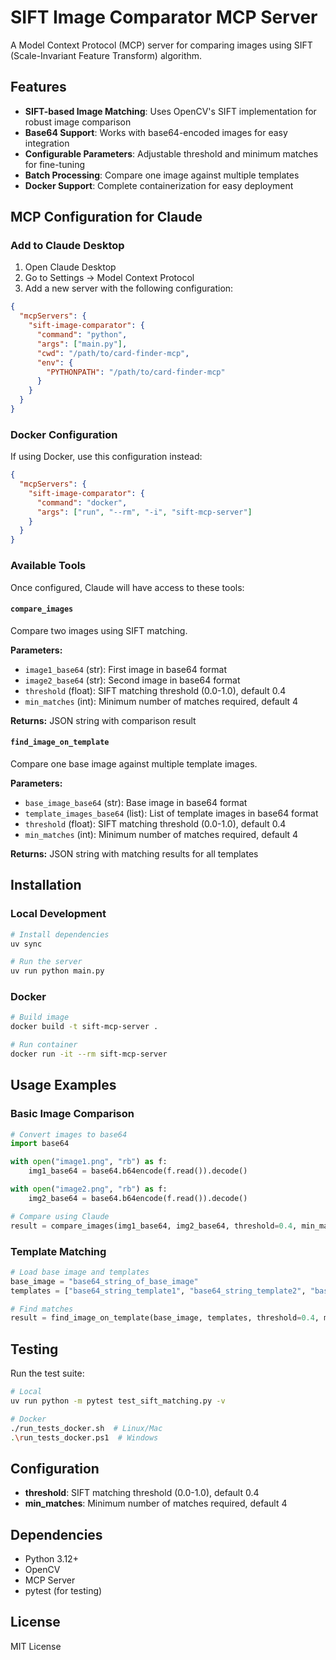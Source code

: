# SIFT Image Comparator MCP Server

A Model Context Protocol (MCP) server for comparing images using SIFT (Scale-Invariant Feature Transform) algorithm.

## Features

- **SIFT-based Image Matching**: Uses OpenCV's SIFT implementation for robust image comparison
- **Base64 Support**: Works with base64-encoded images for easy integration
- **Configurable Parameters**: Adjustable threshold and minimum matches for fine-tuning
- **Batch Processing**: Compare one image against multiple templates
- **Docker Support**: Complete containerization for easy deployment

## MCP Configuration for Claude

### Add to Claude Desktop

1. Open Claude Desktop
2. Go to Settings → Model Context Protocol
3. Add a new server with the following configuration:

```json
{
  "mcpServers": {
    "sift-image-comparator": {
      "command": "python",
      "args": ["main.py"],
      "cwd": "/path/to/card-finder-mcp",
      "env": {
        "PYTHONPATH": "/path/to/card-finder-mcp"
      }
    }
  }
}
```

### Docker Configuration

If using Docker, use this configuration instead:

```json
{
  "mcpServers": {
    "sift-image-comparator": {
      "command": "docker",
      "args": ["run", "--rm", "-i", "sift-mcp-server"]
    }
  }
}
```

### Available Tools

Once configured, Claude will have access to these tools:

#### `compare_images`
Compare two images using SIFT matching.

**Parameters:**
- `image1_base64` (str): First image in base64 format
- `image2_base64` (str): Second image in base64 format
- `threshold` (float): SIFT matching threshold (0.0-1.0), default 0.4
- `min_matches` (int): Minimum number of matches required, default 4

**Returns:** JSON string with comparison result

#### `find_image_on_template`
Compare one base image against multiple template images.

**Parameters:**
- `base_image_base64` (str): Base image in base64 format
- `template_images_base64` (list): List of template images in base64 format
- `threshold` (float): SIFT matching threshold (0.0-1.0), default 0.4
- `min_matches` (int): Minimum number of matches required, default 4

**Returns:** JSON string with matching results for all templates

## Installation

### Local Development

```bash
# Install dependencies
uv sync

# Run the server
uv run python main.py
```

### Docker

```bash
# Build image
docker build -t sift-mcp-server .

# Run container
docker run -it --rm sift-mcp-server
```

## Usage Examples

### Basic Image Comparison

```python
# Convert images to base64
import base64

with open("image1.png", "rb") as f:
    img1_base64 = base64.b64encode(f.read()).decode()

with open("image2.png", "rb") as f:
    img2_base64 = base64.b64encode(f.read()).decode()

# Compare using Claude
result = compare_images(img1_base64, img2_base64, threshold=0.4, min_matches=4)
```

### Template Matching

```python
# Load base image and templates
base_image = "base64_string_of_base_image"
templates = ["base64_string_template1", "base64_string_template2", "base64_string_template3"]

# Find matches
result = find_image_on_template(base_image, templates, threshold=0.4, min_matches=4)
```

## Testing

Run the test suite:

```bash
# Local
uv run python -m pytest test_sift_matching.py -v

# Docker
./run_tests_docker.sh  # Linux/Mac
.\run_tests_docker.ps1  # Windows
```

## Configuration

- **threshold**: SIFT matching threshold (0.0-1.0), default 0.4
- **min_matches**: Minimum number of matches required, default 4

## Dependencies

- Python 3.12+
- OpenCV
- MCP Server
- pytest (for testing)

## License

MIT License
